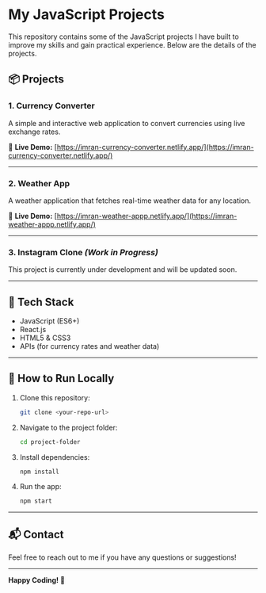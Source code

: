 
# My JavaScript Projects

This repository contains some of the JavaScript projects I have built to improve my skills and gain practical experience. Below are the details of the projects.

## 📦 Projects

### 1. **Currency Converter**
A simple and interactive web application to convert currencies using live exchange rates.

🔗 **Live Demo:** [https://imran-currency-converter.netlify.app/](https://imran-currency-converter.netlify.app/)

---

### 2. **Weather App**
A weather application that fetches real-time weather data for any location.

🔗 **Live Demo:** [https://imran-weather-appp.netlify.app/](https://imran-weather-appp.netlify.app/)

---

### 3. **Instagram Clone** *(Work in Progress)*

This project is currently under development and will be updated soon.

---

## 📂 Tech Stack

- JavaScript (ES6+)
- React.js
- HTML5 & CSS3
- APIs (for currency rates and weather data)

---

## 🚀 How to Run Locally

1. Clone this repository:
   ```bash
   git clone <your-repo-url>
   ```
2. Navigate to the project folder:
   ```bash
   cd project-folder
   ```
3. Install dependencies:
   ```bash
   npm install
   ```
4. Run the app:
   ```bash
   npm start
   ```

---

## 📬 Contact

Feel free to reach out to me if you have any questions or suggestions!

---

**Happy Coding! 🚀**
